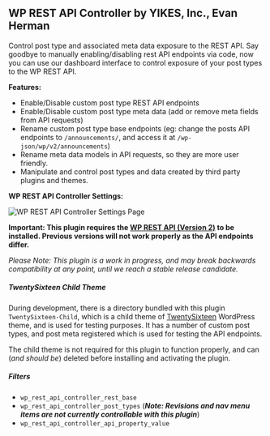 ## WP REST API Controller by YIKES, Inc., Evan Herman

Control post type and associated meta data exposure to the REST API. Say goodbye to manually enabling/disabling rest API endpoints via code, now you can use our dashboard interface to control exposure of your post types to the WP REST API.

**Features:**
* Enable/Disable custom post type REST API endpoints
* Enable/Disable custom post type meta data (add or remove meta fields from API requests)
* Rename custom post type base endpoints (eg: change the posts API endpoints to `/announcements/`, and access it at `/wp-json/wp/v2/announcements`)
* Rename meta data models in API requests, so they are more user friendly.
* Manipulate and control post types and data created by third party plugins and themes.

<strong>WP REST API Controller Settings:</strong>

![WP REST API Controller Settings Page](https://cldup.com/DVYcj6g3RO.png)

<strong>Important: This plugin requires the [WP REST API (Version 2)](https://wordpress.org/plugins/rest-api/) to be installed. Previous versions will not work properly as the API endpoints differ.</strong>

<em>Please Note: This plugin is a work in progress, and may break backwards compatibility at any point, until we reach a stable release candidate.</em>

##### TwentySixteen Child Theme

During development, there is a directory bundled with this plugin `TwentySixteen-Child`, which is a child theme of [TwentySixteen](https://wordpress.org/themes/twentysixteen/) WordPress theme, and is used for testing purposes. It has a number of custom post types, and post meta registered which is used for testing the API endpoints.

The child theme is not required for this plugin to function properly, and can (<em>and should be</em>) deleted before installing and activating the plugin.

##### Filters

* `wp_rest_api_controller_rest_base`
* `wp_rest_api_controller_post_types` (***Note: Revisions and nav menu items are not currently controllable with this plugin***)
* `wp_rest_api_controller_api_property_value`

